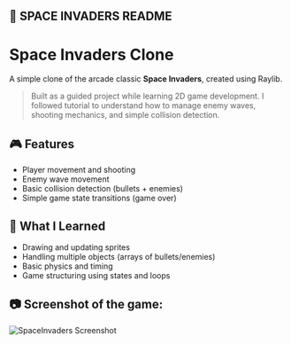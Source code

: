 ## 🚀 SPACE INVADERS README

# Space Invaders Clone

A simple clone of the arcade classic **Space Invaders**, created using Raylib.

> Built as a guided project while learning 2D game development. I followed tutorial to understand how to manage enemy waves, shooting mechanics, and simple collision detection.

## 🎮 Features
- Player movement and shooting
- Enemy wave movement
- Basic collision detection (bullets + enemies)
- Simple game state transitions (game over)

## 🧠 What I Learned
- Drawing and updating sprites
- Handling multiple objects (arrays of bullets/enemies)
- Basic physics and timing
- Game structuring using states and loops

## 📷 Screenshot of the game:

![SpaceInvaders Screenshot](https://i.imgur.com/p3LHzvd.png)
